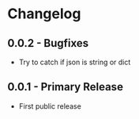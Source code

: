 # Changelog

## 0.0.2 - Bugfixes

* Try to catch if json is string or dict

## 0.0.1 - Primary Release

* First public release
